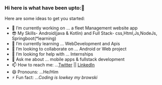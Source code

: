 ### Hi here is what have been upto:👋


Here are some ideas to get you started:

- 🔭 I’m currently working on ... a fleet Management website app
- 😎 My Skills-  Android(java & Kotlin) and Full Stack- css,Html,Js,NodeJs, Springboot(*learning)
- 🌱 I’m currently learning ... WebDevelopment and Apis
- 👯 I’m looking to collaborate on ... Android or Web project
- 🤔 I’m looking for help with ...  Internships
- 💬 Ask me about ... mobile apps & fullstack development
- 📫 How to reach me: ...<a target="_blank" href="https://twitter.com/favoriteDevAlex">Twitter</a> || <a target="_blank" href="https://www.linkedin.com/in/alex-gitari-766053228">LinkedIn</a>
- 😄 Pronouns: ...He/Him
- ⚡ Fun fact: ...<i>Coding is lowkey my browski</i>

